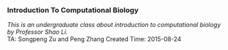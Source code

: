 ### Introduction To Computational Biology
_This is an undergraduate class about introduction to computational biology by Professor Shao Li._  
TA: Songpeng Zu and Peng Zhang
Created Time: 2015-08-24
